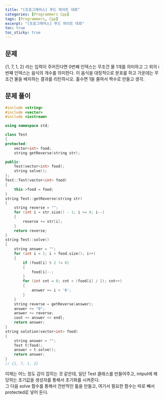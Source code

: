 ```yaml
---
title: "[프로그래머스] 푸드 파이트 대회"
categories: [Programmers Cpp]
tags: [Programmers, Cpp]
excerpt: "[프로그래머스] 푸드 파이트 대회"
toc: true
toc_sticky: true
---
```


## 문제

{1, 7, 1, 2} 라는 입력이 주어진다면 0번째 인덱스는 무조건 물 1개를 의미하고 그 외의 i 번째 인덱스는 음식의 개수를 의미한다. 이 음식을 대칭적으로 분포를 하고 가운데는 무조건 물을 배치하는 결과를 리턴하시오. 홀수면 1을 줄여서 짝수로 만들고 생각.

## 문제 풀이

```cpp
#include <string>
#include <vector>
#include <iostream>

using namespace std;

class Test
{
protected:
    vector<int> food;
    string getReverse(string str);

public:
    Test(vector<int> food);
    string solve();
};
Test::Test(vector<int> food)
{
    this->food = food;
}
string Test::getReverse(string str)
{
    string reverse = "";
    for (int i = str.size() - 1; i >= 0; i--)
    {
        reverse += str[i];
    }
    return reverse;
}
string Test::solve()
{
    string answer = "";
    for (int i = 1; i < food.size(); i++)
    {
        if (food[i] % 2 != 0)
        {
            food[i]--;
        }
        for (int cnt = 0; cnt < (food[i] / 2); cnt++)
        {
            answer += i + '0';
        }
    }
    string reverse = getReverse(answer);
    answer += "0";
    answer += reverse;
    cout << answer << endl;
    return answer;
}
string solution(vector<int> food)
{
    string answer = "";
    Test t(food);
    answer = t.solve();
    return answer;
}
// {1, 7, 1, 2}
```

이제는 어느 정도 감이 잡히는 것 같은데, 일단 Test 클래스를 만들어주고, intput에 해당하는 초기값을 생성자를 통해서 초기화를 시켜준다. <br>
그 다음 solve 함수를 통해서 전반적인 틀을 만들고, 여기서 필요한 함수는 따로 빼서 protected로 넣어 둔다.
